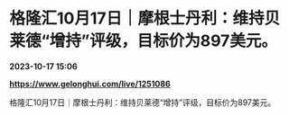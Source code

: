 # 格隆汇10月17日｜摩根士丹利：维持贝莱德“增持”评级，目标价为897美元。

**2023-10-17 15:06**

**https://www.gelonghui.com/live/1251086**

格隆汇10月17日｜摩根士丹利：维持贝莱德“增持”评级，目标价为897美元。